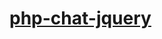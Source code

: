 # [php-chat-jquery](https://github.com/becodeorg/BXLCentral/tree/master/Projects/10-php-chat-jquery)
